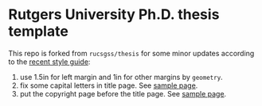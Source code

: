Rutgers University Ph.D. thesis template
===================================================

This repo is forked from `rucsgss/thesis` for some minor updates according to the [recent style guide](http://gsnb.rutgers.edu/academics/electronic-thesis-and-dissertation-style-guide):
1. use 1.5in for left margin and 1in for other margins by `geometry`.
2. fix some capital letters in title page. See [sample page](https://grad.rutgers.edu/sites/default/files/2021-07/sample_phd_title_page_0.pdf).
3. put the copyright page before the title page. See [sample page](https://grad.rutgers.edu/sites/default/files/2021-07/sample_copyright_page.pdf). 
